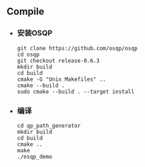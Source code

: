 ## Compile
- ### 安装OSQP
  ```
  git clone https://github.com/osqp/osqp
  cd osqp
  git checkout release-0.6.3
  mkdir build
  cd build
  cmake -G "Unix Makefiles" ..
  cmake --build .
  sudo cmake --build . --target install
  ```
- ### 编译
  ```
  cd qp_path_generator
  mkdir build
  cd build
  cmake ..
  make
  ./osqp_demo
  ```
